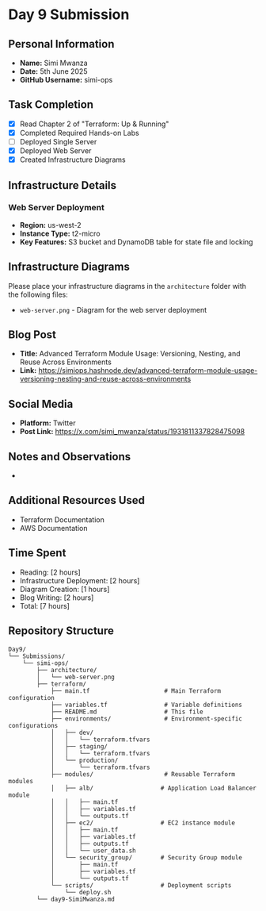 # Day 9 Submission

## Personal Information
- **Name:** Simi Mwanza
- **Date:** 5th June 2025
- **GitHub Username:** simi-ops

## Task Completion
- [x] Read Chapter 2 of "Terraform: Up & Running"
- [x] Completed Required Hands-on Labs
- [ ] Deployed Single Server
- [x] Deployed Web Server
- [x] Created Infrastructure Diagrams

## Infrastructure Details

### Web Server Deployment
- **Region:** us-west-2
- **Instance Type:** t2-micro
- **Key Features:** S3 bucket and DynamoDB table for state file and locking

## Infrastructure Diagrams
Please place your infrastructure diagrams in the `architecture` folder with the following files:
- `web-server.png` - Diagram for the web server deployment

## Blog Post
- **Title:** Advanced Terraform Module Usage: Versioning, Nesting, and Reuse Across Environments
- **Link:** https://simiops.hashnode.dev/advanced-terraform-module-usage-versioning-nesting-and-reuse-across-environments

## Social Media
- **Platform:** Twitter
- **Post Link:** https://x.com/simi_mwanza/status/1931811337828475098

## Notes and Observations
-

## Additional Resources Used
- Terraform Documentation
- AWS Documentation

## Time Spent
- Reading: [2 hours]
- Infrastructure Deployment: [2 hours]
- Diagram Creation: [1 hours]
- Blog Writing: [2 hours]
- Total: [7 hours]

## Repository Structure
```
Day9/
└── Submissions/
    └── simi-ops/
        ├── architecture/
        │   └── web-server.png
        ├── terraform/
            ├── main.tf                     # Main Terraform configuration
            ├── variables.tf                # Variable definitions
            ├── README.md                   # This file
            ├── environments/               # Environment-specific configurations
            │   ├── dev/
            │   │   └── terraform.tfvars
            │   ├── staging/
            │   │   └── terraform.tfvars
            │   └── production/
            │       └── terraform.tfvars
            ├── modules/                    # Reusable Terraform modules
            │   ├── alb/                   # Application Load Balancer module
            │   │   ├── main.tf
            │   │   ├── variables.tf
            │   │   └── outputs.tf
            │   ├── ec2/                   # EC2 instance module
            │   │   ├── main.tf
            │   │   ├── variables.tf
            │   │   ├── outputs.tf
            │   │   └── user_data.sh
            │   └── security_group/        # Security Group module
            │       ├── main.tf
            │       ├── variables.tf
            │       └── outputs.tf
            └── scripts/                   # Deployment scripts
                └── deploy.sh
        └── day9-SimiMwanza.md
``` 



